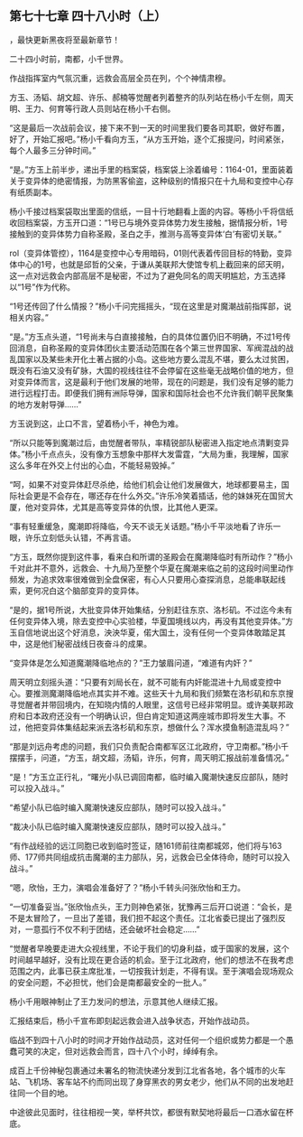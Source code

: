 ## 第七十七章 四十八小时（上）
，最快更新黑夜将至最新章节！

二十四小时前，南都，小千世界。

作战指挥室内气氛沉重，远救会高层全员在列，个个神情肃穆。

方玉、汤韬、胡文超、许乐、郝楠等觉醒者列着整齐的队列站在杨小千左侧，周天明、王力、何育等行政人员则站在杨小千右侧。

“这是最后一次战前会议，接下来不到一天的时间里我们要各司其职，做好布置，好了，开始汇报吧。”杨小千看向方玉，“从方玉开始，逐个汇报提问，时间紧张，每个人最多三分钟时间。”

“是。”方玉上前半步，递出手里的档案袋，档案袋上涂着编号：1164-01，里面装着关于变异体的绝密情报，为防黑客偷盗，这种级别的情报只在十九局和变控中心存有纸质副本。

杨小千接过档案袋取出里面的信纸，一目十行地翻看上面的内容。等杨小千将信纸收回档案袋，方玉开口道：“1号已与境外变异体势力发生接触，据情报分析，1号接触到的变异体势力自称圣殿，圣白之手，推测与高等变异体‘白’有密切关联。”

rol（变异体管控），1164是变控中心专用暗码，01则代表着传回目标的特勤，变异体中心的1号，也就是邱哲的父亲，于谦从美联邦大使馆专机上截回来的邱天明，这一点对远救会内部高层不是秘密，不过为了避免同名的周天明尴尬，方玉选择以“1号”作为代称。

“1号还传回了什么情报？”杨小千问完摇摇头，“现在这里是对魔潮战前指挥部，说相关内容。”

“是。”方玉点头道，“1号尚未与白直接接触，白的具体位置仍旧不明确，不过1号传回消息，自称圣殿的变异体团伙主要活动范围在各个第三世界国家、军阀混战的战乱国家以及某些未开化土著占据的小岛。这些地方要么混乱不堪，要么太过贫困，既没有石油又没有矿脉，大国的视线往往不会停留在这些毫无战略价值的地方，但对变异体而言，这是最利于他们发展的地带，现在的问题是，我们没有足够的能力进行远程打击。即便我们拥有洲际导弹，国家和国际社会也不允许我们朝平民聚集的地方发射导弹……”

方玉说到这，止口不言，望着杨小千，神色为难。

“所以只能等到魔潮过后，由觉醒者带队，率精锐部队秘密进入指定地点清剿变异体。”杨小千点点头，没有像方玉想象中那样大发雷霆，“大局为重，我理解，国家这么多年在外交上付出的心血，不能轻易毁掉。”

“呵，如果不对变异体赶尽杀绝，给他们机会让他们发展做大，地球都要易主，国际社会更是不会存在，哪还存在什么外交。”许乐冷笑着插话，他的妹妹死在国贸大厦，他对变异体，尤其是高等变异体的仇恨，比其他人更深。

“事有轻重缓急，魔潮即将降临，今天不谈无关话题。”杨小千平淡地看了许乐一眼，许乐立刻低头认错，不再言语。

“方玉，既然你提到这件事，看来白和所谓的圣殿会在魔潮降临时有所动作？”杨小千对此并不意外，远救会、十九局乃至整个华夏在魔潮来临之前的这段时间里动作频发，为追求效率很难做到全盘保密，有心人只要用心查探消息，总能串联起线索，更何况白这个脑部变异的变异体。

“是的，据1号所说，大批变异体开始集结，分别赶往东京、洛杉矶。不过迄今未有任何变异体入境，除去变控中心实验楼，华夏国境线以内，再没有其他变异体。”方玉自信地说出这个好消息，泱泱华夏，偌大国土，没有任何一个变异体敢踏足其中，这是他们秘密战线日夜奋斗的成果。

“变异体是怎么知道魔潮降临地点的？”王力皱眉问道，“难道有内奸？”

周天明立刻摇头道：“只要有刘局长在，就不可能有内奸能混进十九局或变控中心。要推测魔潮降临地点其实并不难。这些天十九局和我们频繁在洛杉矶和东京搜寻觉醒者并带回境内，在知晓内情的人眼里，这信号已经非常明显。或许美联邦政府和日本政府还没有一个明确认识，但白肯定知道这两座城市即将发生大事。不过，他把变异体集结起来派去洛杉矶和东京，想做什么？浑水摸鱼制造混乱吗？”

“那是刘远舟考虑的问题，我们只负责配合南都军区江北政府，守卫南都。”杨小千摆摆手，问道，“方玉，胡文超，汤韬，许乐，何育，周天明汇报战前准备情况。”

“是！”方玉立正行礼，“曙光小队已调回南都，临时编入魔潮快速反应部队，随时可以投入战斗。”

“希望小队已临时编入魔潮快速反应部队，随时可以投入战斗。”

“裁决小队已临时编入魔潮快速反应部队，随时可以投入战斗。”

“有作战经验的远江同胞已收到临时签证，随161师前往南都城郊，他们将与163师、177师共同组成抗击魔潮的主力部队，另，远救会已全体待命，随时可以投入战斗。”

“嗯，欣怡，王力，演唱会准备好了？”杨小千转头问张欣怡和王力。

“一切准备妥当。”张欣怡点头，王力则神色紧张，犹豫再三后开口说道：“会长，是不是太冒险了，一旦出了差错，我们担不起这个责任。江北省委已提出了强烈反对，一意孤行不仅不利于团结，还会破坏社会稳定……”

“觉醒者早晚要走进大众视线里，不论于我们的切身利益，或于国家的发展，这个时间越早越好，没有比现在更合适的机会。至于江北政府，他们的想法不在我考虑范围之内，此事已获主席批准，一切按我计划走，不得有误。至于演唱会现场观众的安全问题，不必担忧，他们会是南都最安全的一批人。”

杨小千用眼神制止了王力发问的想法，示意其他人继续汇报。

汇报结束后，杨小千宣布即刻起远救会进入战争状态，开始作战动员。

临战不到四十八小时的时间才开始作战动员，这对任何一个组织或势力都是一个愚蠢可笑的决定，但对远救会而言，四十八个小时，绰绰有余。

成百上千份神秘包裹通过未署名的物流快递分发到江北省各地，各个城市的火车站、飞机场、客车站不约而同出现了身穿黑衣的男女老少，他们从不同的出发地赶往同一个目的地。

中途彼此见面时，往往相视一笑，举杯共饮，都很有默契地将最后一口酒水留在杯底。

